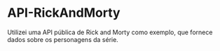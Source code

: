 # API-RickAndMorty
Utilizei uma API pública de Rick and Morty como exemplo, que fornece dados sobre os personagens da série.